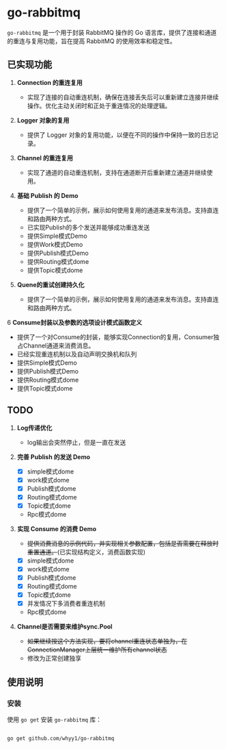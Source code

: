 # go-rabbitmq

`go-rabbitmq` 是一个用于封装 RabbitMQ 操作的 Go 语言库，提供了连接和通道的重连与复用功能，旨在提高 RabbitMQ 的使用效率和稳定性。

## 已实现功能

1. **Connection 的重连复用**
    - 实现了连接的自动重连机制，确保在连接丢失后可以重新建立连接并继续操作。优化主动关闭时和正处于重连情况的处理逻辑。

2. **Logger 对象的复用**
    - 提供了 Logger 对象的复用功能，以便在不同的操作中保持一致的日志记录。

3. **Channel 的重连复用**
    - 实现了通道的自动重连机制，支持在通道断开后重新建立通道并继续使用。

4. **基础 Publish 的 Demo**
   - 提供了一个简单的示例，展示如何使用复用的通道来发布消息。支持直连和路由两种方式。
   - 已实现Publish的多个发送并能够成功重连发送
   - 提供Simple模式Demo
   - 提供Work模式Demo
   - 提供Publish模式Demo
   - 提供Routing模式dome
   - 提供Topic模式dome

5. **Quene的重试创建持久化**
   - 提供了一个简单的示例，展示如何使用复用的通道来发布消息。支持直连和路由两种方式。

6 **Consume封装以及参数的选项设计模式函数定义**
   - 提供了一个对Consume的封装，能够实现Connection的复用，Consumer独占Channel通道来消费消息。
   - 已经实现重连机制以及自动声明交换机和队列
   - 提供Simple模式Demo
   - 提供Publish模式Demo
   - 提供Routing模式dome
   - 提供Topic模式dome
   

## TODO

1. **Log传递优化**
    - log输出会突然停止，但是一直在发送

2. **完善 Publish 的发送 Demo**
   - [x] simple模式dome
   - [x] work模式dome
   - [x] Publish模式dome
   - [x] Routing模式dome
   - [x] Topic模式dome
   -  Rpc模式dome

3. **实现 Consume 的消费 Demo**
   - ~~提供消费消息的示例代码，并实现相关参数配置，包括是否需要在释放时重置通道。~~(已实现结构定义，消费函数实现)
   - [x] simple模式dome
   - [x] work模式dome
   - [x] Publish模式dome
   - [x] Routing模式dome
   - [x] Topic模式dome
   - [x] 并发情况下多消费者重连机制
   -  Rpc模式dome
   
4. **Channel是否需要来维护sync.Pool**
   - ~~如果继续按这个方法实现，要将channel重连状态单独为，在ConnectionManager上层统一维护所有channel状态~~
   - 修改为正常创建独享

## 使用说明

### 安装

使用 `go get` 安装 `go-rabbitmq` 库：

```sh

go get github.com/whyy1/go-rabbitmq
